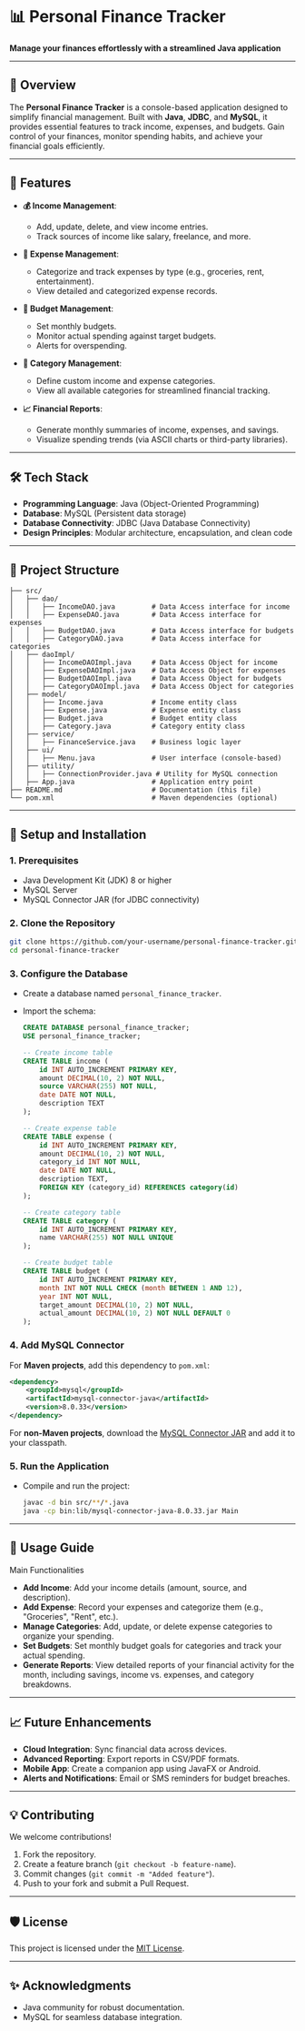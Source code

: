 

# 📊 Personal Finance Tracker  
**Manage your finances effortlessly with a streamlined Java application**  

---

## 🚀 **Overview**  
The **Personal Finance Tracker** is a console-based application designed to simplify financial management. Built with **Java**, **JDBC**, and **MySQL**, it provides essential features to track income, expenses, and budgets. Gain control of your finances, monitor spending habits, and achieve your financial goals efficiently.  

---

## 🌟 **Features**  
- **💰 Income Management**:  
  - Add, update, delete, and view income entries.  
  - Track sources of income like salary, freelance, and more.

- **🛒 Expense Management**:  
  - Categorize and track expenses by type (e.g., groceries, rent, entertainment).  
  - View detailed and categorized expense records.

- **📅 Budget Management**:  
  - Set monthly budgets.  
  - Monitor actual spending against target budgets.  
  - Alerts for overspending.
    
- **📅 Category Management**:  
  - Define custom income and expense categories.
  - View all available categories for streamlined financial tracking.

- **📈 Financial Reports**:  
  - Generate monthly summaries of income, expenses, and savings.  
  - Visualize spending trends (via ASCII charts or third-party libraries).  

---

## 🛠️ **Tech Stack**  
- **Programming Language**: Java (Object-Oriented Programming)  
- **Database**: MySQL (Persistent data storage)  
- **Database Connectivity**: JDBC (Java Database Connectivity)  
- **Design Principles**: Modular architecture, encapsulation, and clean code  

---

## 📂 **Project Structure**  

```plaintext
├── src/
│   ├── dao/
│   │   ├── IncomeDAO.java         # Data Access interface for income
│   │   ├── ExpenseDAO.java        # Data Access interface for expenses
│   │   ├── BudgetDAO.java         # Data Access interface for budgets
│   │   ├── CategoryDAO.java       # Data Access interface for categories
│   ├── daoImpl/
│   │   ├── IncomeDAOImpl.java     # Data Access Object for income
│   │   ├── ExpenseDAOImpl.java    # Data Access Object for expenses
│   │   ├── BudgetDAOImpl.java     # Data Access Object for budgets
│   │   ├── CategoryDAOImpl.java   # Data Access Object for categories
│   ├── model/
│   │   ├── Income.java            # Income entity class
│   │   ├── Expense.java           # Expense entity class
│   │   ├── Budget.java            # Budget entity class
│   │   ├── Category.java          # Category entity class
│   ├── service/
│   │   ├── FinanceService.java    # Business logic layer
│   ├── ui/
│   │   ├── Menu.java              # User interface (console-based)
│   ├── utility/
│   │   ├── ConnectionProvider.java # Utility for MySQL connection
│   ├── App.java                   # Application entry point
├── README.md                      # Documentation (this file)
└── pom.xml                        # Maven dependencies (optional)
```

---

## 🔧 **Setup and Installation**  

### **1. Prerequisites**  
- Java Development Kit (JDK) 8 or higher  
- MySQL Server  
- MySQL Connector JAR (for JDBC connectivity)  

### **2. Clone the Repository**  
```bash
git clone https://github.com/your-username/personal-finance-tracker.git
cd personal-finance-tracker
```

### **3. Configure the Database**  
- Create a database named `personal_finance_tracker`.  
- Import the schema:
  
  ```sql
  CREATE DATABASE personal_finance_tracker;
  USE personal_finance_tracker;
  
  -- Create income table
  CREATE TABLE income (
      id INT AUTO_INCREMENT PRIMARY KEY,
      amount DECIMAL(10, 2) NOT NULL,
      source VARCHAR(255) NOT NULL,
      date DATE NOT NULL,
      description TEXT
  );
  
  -- Create expense table
  CREATE TABLE expense (
      id INT AUTO_INCREMENT PRIMARY KEY,
      amount DECIMAL(10, 2) NOT NULL,
      category_id INT NOT NULL,
      date DATE NOT NULL,
      description TEXT,
      FOREIGN KEY (category_id) REFERENCES category(id)
  );
  
  -- Create category table
  CREATE TABLE category (
      id INT AUTO_INCREMENT PRIMARY KEY,
      name VARCHAR(255) NOT NULL UNIQUE
  );
  
  -- Create budget table
  CREATE TABLE budget (
      id INT AUTO_INCREMENT PRIMARY KEY,
      month INT NOT NULL CHECK (month BETWEEN 1 AND 12),
      year INT NOT NULL,
      target_amount DECIMAL(10, 2) NOT NULL,
      actual_amount DECIMAL(10, 2) NOT NULL DEFAULT 0
  );
  ```

### **4. Add MySQL Connector**  
For **Maven projects**, add this dependency to `pom.xml`:  
```xml
<dependency>
    <groupId>mysql</groupId>
    <artifactId>mysql-connector-java</artifactId>
    <version>8.0.33</version>
</dependency>
```

For **non-Maven projects**, download the [MySQL Connector JAR](https://dev.mysql.com/downloads/connector/j/) and add it to your classpath.

### **5. Run the Application**  
- Compile and run the project:
  ```bash
  javac -d bin src/**/*.java
  java -cp bin:lib/mysql-connector-java-8.0.33.jar Main
  ```

---

## 📖 **Usage Guide**
Main Functionalities
- **Add Income**: Add your income details (amount, source, and description).
- **Add Expense**: Record your expenses and categorize them (e.g., "Groceries", "Rent", etc.).
- **Manage Categories**: Add, update, or delete expense categories to organize your spending.
- **Set Budgets**: Set monthly budget goals for categories and track your actual spending.
- **Generate Reports**: View detailed reports of your financial activity for the month, including savings, income vs. expenses, and category breakdowns.

---

## 📈 **Future Enhancements**  
- **Cloud Integration**: Sync financial data across devices.  
- **Advanced Reporting**: Export reports in CSV/PDF formats.  
- **Mobile App**: Create a companion app using JavaFX or Android.  
- **Alerts and Notifications**: Email or SMS reminders for budget breaches.  

---

## 💡 **Contributing**  
We welcome contributions!  
1. Fork the repository.  
2. Create a feature branch (`git checkout -b feature-name`).  
3. Commit changes (`git commit -m "Added feature"`).  
4. Push to your fork and submit a Pull Request.  

---

## 🛡️ **License**  
This project is licensed under the [MIT License](LICENSE).  

---

## ✨ **Acknowledgments**  
- Java community for robust documentation.  
- MySQL for seamless database integration.  
